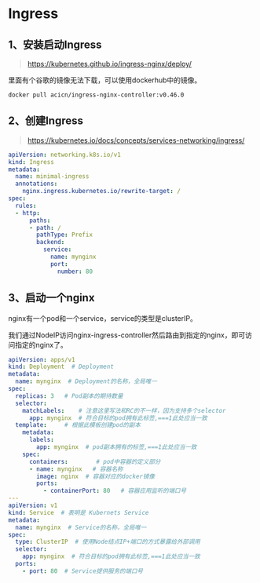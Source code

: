 # Ingress

## 1、安装启动Ingress



> https://kubernetes.github.io/ingress-nginx/deploy/



里面有个谷歌的镜像无法下载，可以使用dockerhub中的镜像。

~~~shell
docker pull acicn/ingress-nginx-controller:v0.46.0
~~~





## 2、创建Ingress



> https://kubernetes.io/docs/concepts/services-networking/ingress/



~~~yaml
apiVersion: networking.k8s.io/v1
kind: Ingress
metadata:
  name: minimal-ingress
  annotations:
    nginx.ingress.kubernetes.io/rewrite-target: /
spec:
  rules:
  - http:
      paths:
      - path: /
        pathType: Prefix
        backend:
          service:
            name: mynginx
            port:
              number: 80
~~~



## 3、启动一个nginx

nginx有一个pod和一个service，service的类型是clusterIP。

我们通过NodeIP访问nginx-ingress-controller然后路由到指定的nginx，即可访问指定的nginx了。



~~~yaml
apiVersion: apps/v1
kind: Deployment  # Deployment
metadata:
  name: mynginx  # Deployment的名称，全局唯一
spec:
  replicas: 3   # Pod副本的期待数量
  selector:
    matchLabels:    # 注意这里写法和RC的不一样，因为支持多个selector
      app: mynginx  # 符合目标的pod拥有此标签,===1此处应当一致
  template:     # 根据此模板创建pod的副本
    metadata:
      labels:
        app: mynginx  # pod副本拥有的标签,===1此处应当一致
    spec:
      containers:        # pod中容器的定义部分
      - name: mynginx   # 容器名称
        image: nginx  # 容器对应的docker镜像
        ports:
          - containerPort: 80   # 容器应用监听的端口号
---
apiVersion: v1
kind: Service  # 表明是 Kubernets Service
metadata:
  name: mynginx  # Service的名称，全局唯一
spec:
  type: ClusterIP  # 使用Node结点IP+端口的方式暴露给外部调用
  selector:
    app: mynginx  # 符合目标的pod拥有此标签,===1此处应当一致
  ports:
    - port: 80  # Service提供服务的端口号
~~~

